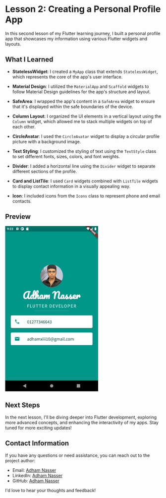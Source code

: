 # Lesson 2: Creating a Personal Profile App

In this second lesson of my Flutter learning journey, I built a personal profile app that showcases my information using various Flutter widgets and layouts.

## What I Learned

- **StatelessWidget**: I created a `MyApp` class that extends `StatelessWidget`, which represents the core of the app's user interface.

- **Material Design**: I utilized the `MaterialApp` and `Scaffold` widgets to follow Material Design guidelines for the app's structure and layout.

- **SafeArea**: I wrapped the app's content in a `SafeArea` widget to ensure that it's displayed within the safe boundaries of the device.

- **Column Layout**: I organized the UI elements in a vertical layout using the `Column` widget, which allowed me to stack multiple widgets on top of each other.

- **CircleAvatar**: I used the `CircleAvatar` widget to display a circular profile picture with a background image.

- **Text Styling**: I customized the styling of text using the `TextStyle` class to set different fonts, sizes, colors, and font weights.

- **Divider**: I added a horizontal line using the `Divider` widget to separate different sections of the profile.

- **Card and ListTile**: I used `Card` widgets combined with `ListTile` widgets to display contact information in a visually appealing way.

- **Icon**: I included icons from the `Icons` class to represent phone and email contacts.

## Preview

<img src="screenshots/app_preview.png" alt="App Preview" width="300">

## Next Steps

In the next lesson, I'll be diving deeper into Flutter development, exploring more advanced concepts, and enhancing the interactivity of my apps. Stay tuned for more exciting updates!

## Contact Information

If you have any questions or need assistance, you can reach out to the project author:

- Email: [Adham Nasser](mailto:adhamxiii22@gmail.com)
- LinkedIn: [Adham Nasser](https://www.linkedin.com/in/adhamxiii/)
- GitHub: [Adham Nasser](https://github.com/Adhamxiii)

I'd love to hear your thoughts and feedback!

